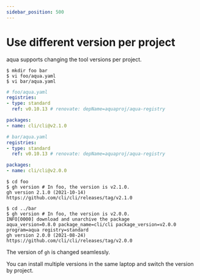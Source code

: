 ```yaml
---
sidebar_position: 500
---
```


# Use different version per project

aqua supports changing the tool versions per project.

```console
$ mkdir foo bar
$ vi foo/aqua.yaml
$ vi bar/aqua.yaml
```

```yaml
# foo/aqua.yaml
registries:
- type: standard
  ref: v0.10.13 # renovate: depName=aquaproj/aqua-registry

packages:
- name: cli/cli@v2.1.0
```

```yaml
# bar/aqua.yaml
registries:
- type: standard
  ref: v0.10.13 # renovate: depName=aquaproj/aqua-registry

packages:
- name: cli/cli@v2.0.0
```

```console
$ cd foo
$ gh version # In foo, the version is v2.1.0.
gh version 2.1.0 (2021-10-14)
https://github.com/cli/cli/releases/tag/v2.1.0

$ cd ../bar
$ gh version # In foo, the version is v2.0.0.
INFO[0000] download and unarchive the package            aqua_version=0.8.0 package_name=cli/cli package_version=v2.0.0 program=aqua registry=standard
gh version 2.0.0 (2021-08-24)
https://github.com/cli/cli/releases/tag/v2.0.0
```

The version of `gh` is changed seamlessly.

You can install multiple versions in the same laptop and switch the version by project.
